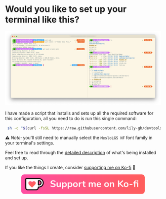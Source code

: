 # Would you like to set up your terminal like this?

![Terminal demo](https://github.com/lily-gh/lily-gh/blob/main/terminal_demo.png)


I have made a script that installs and sets up all the required software for this configuration, all you need to do is run this single command:

```bash
 sh -c "$(curl -fsSL https://raw.githubusercontent.com/lily-gh/devtools/main/p10k/spice_up_my_terminal.sh)"
```

⚠️ _Note:_ you'll still need to manually select the `MesloLGS NF` font family in your terminal's settings.

Feel free to read through the [detailed description](https://github.com/lily-gh/devtools/tree/main/p10k) of what's being installed and set up.


If you like the things I create, consider [supporting me on Ko-fi](https://ko-fi.com/lily_neinhorn) 💖

<div align="center">
    <a href="https://ko-fi.com/lily_neinhorn" target="_blank">
        <img src="img/kofi_button_red_nobg.png" alt="Support me on Ko-fi" width="400">
    </a>
</div>